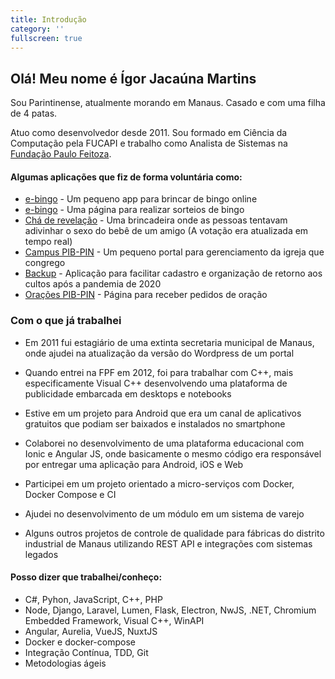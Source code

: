 ```yaml
---
title: Introdução
category: ''
fullscreen: true
---
```


## Olá! Meu nome é Ígor Jacaúna Martins

Sou Parintinense, atualmente morando em Manaus. Casado e com uma filha de 4 patas. 

Atuo como desenvolvedor desde 2011. Sou formado em Ciência da Computação pela FUCAPI e trabalho como Analista de Sistemas na [Fundação Paulo Feitoza](https://fpftech.com).

#### Algumas aplicações que fiz de forma voluntária como:

- [e-bingo](https://e-bingo.web.app) - Um pequeno app para brincar de bingo online
- [e-bingo](https://i-bingo.web.app) - Uma página para realizar sorteios de bingo
- [Chá de revelação](https://bingo-cha-bb-tiago-laiza.web.app/) - Uma brincadeira onde as pessoas tentavam adivinhar o sexo do bebê de um amigo (A votação era atualizada em tempo real)
- [Campus PIB-PIN](https://campus.pibpin.org) - Um pequeno portal para gerenciamento da igreja que congrego
- [Backup](https://backup.pibpin.org) - Aplicação para facilitar cadastro e organização de retorno aos cultos após a pandemia de 2020
- [Orações PIB-PIN](https://oracoes.pibpin.org) - Página para receber pedidos de oração


### Com o que já trabalhei

- Em 2011 fui estagiário de uma extinta secretaria municipal de Manaus, onde ajudei na atualização da versão do Wordpress de um portal

- Quando entrei na FPF em 2012, foi para trabalhar com C++, mais especificamente Visual C++ desenvolvendo uma plataforma de publicidade embarcada em desktops e notebooks

- Estive em um projeto para Android que era um canal de aplicativos gratuitos que podiam ser baixados e instalados no smartphone

- Colaborei no desenvolvimento de uma plataforma educacional com Ionic e Angular JS, onde basicamente o mesmo código era responsável por entregar uma aplicação para Android, iOS e Web

- Participei em um projeto orientado a micro-serviços com Docker, Docker Compose e CI

- Ajudei no desenvolvimento de um módulo em um sistema de varejo

- Alguns outros projetos de controle de qualidade para fábricas do distrito industrial de Manaus utilizando REST API e integrações com sistemas legados

#### Posso dizer que trabalhei/conheço:

- C#, Pyhon, JavaScript, C++, PHP
- Node, Django, Laravel, Lumen, Flask, Electron, NwJS, .NET, Chromium Embedded Framework, Visual C++, WinAPI
- Angular, Aurelia, VueJS, NuxtJS
- Docker e docker-compose
- Integração Contínua, TDD, Git
- Metodologias ágeis
